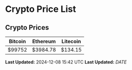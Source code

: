 # Crypto Price List

## Crypto Prices
| Bitcoin | Ethereum | Litecoin |
| ------- | -------- | -------- |
| $99752 | $3984.78 | $134.15 |
**Last Updated:** 2024-12-08 15:42 UTC
**Last Updated:** $DATE$
